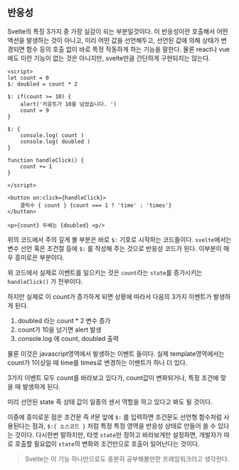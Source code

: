 ## 반응성

Svelte의 특징 3가지 중 가장 실감이 되는 부분일것이다.
이 반응성이란 호출해서 어떤 액션을 발생하는 것이 아니고, 미리 어떤 값을 선언해두고, 선언된 값에 의해 상태가 변경되면 함수 등의 호출 없이 바로 특정 작동하게 하는 기능을 말한다.
물론 react나 vue에도 이런 기능이 없는 것은 아니지만, svelte만큼 간단하게 구현되지는 않는다.

```svelte
<script>
let count = 0
$: doubled = count * 2

$: if(count >= 10) {
	alert('카운트가 10을 넘었습니다. ')
	count = 9
}

$: {
	console.log( count )
	console.log( doubled )
}

function handleClick() {
	count += 1
}

</script>

<button on:click={handleClick}>
	클릭수 { count } {count === 1 ? 'time' : 'times'}
</button>

<p>{count} 두배는 {doubled} <p/>
```

위의 코드에서 주의 깊게 볼 부분은 바로 `$:` 기호로 시작하는 코드들이다. `svelte`에서는 변수 선언 혹은 조건절 등에 `$:` 를 작성해 주는 것으로 반응성 코드가 된다. 이부분이 매우 흥미로은 부분이다.

위 코드에서 실제로 이벤트를 일으키는 것은 `count`라는 `state`를 증가시키는 `handleClick()` 가 전부이다.

하지만 실제로 이 count가 증가하게 되면 상황에 따라서 다음의 3가지 이벤트가 발생하게 된다.

1. doubled 라는 count \* 2 변수 증가
2. count가 10을 넘기면 alert 발생
3. console.log 에 count, doubled 출력

물론 이것은 javascript영역에서 발생하는 이벤트 들이다. 실제 template영역에서는 count가 1이상일 때 time를 times로 변경하는 이벤트가 하나 더 있다.

3가지 이벤트 모두 count를 바라보고 있다가, count값이 변화되거나, 특정 조건에 맞을 때 발생하게 된다.

미리 선언된 state 즉 상태 값이 일종의 센서 역할을 하고 있다고 봐도 될 것이다.

이중에 흥미로운 점은 조건문 즉 if문 앞에 `$:` 를 입력하면 조건문도 선언형 함수처럼 사용된다는 점과, `$:{ 소스코드 }` 처럼 특정 특정 영역을 반응성 상태로 만들어 쓸 수 있다는 것이다. 다시한번 말하지만, 타겟 `state`만 정하고 바라보게만 설정하면, 개발자가 따로 호출할 필요없이 `state`의 변화와 조건만으로 호출이 일어난다는 것이다.

> Svelte는 이 기능 하나만으로도 충분히 공부해볼만한 프레임워크라고 생각한다.
